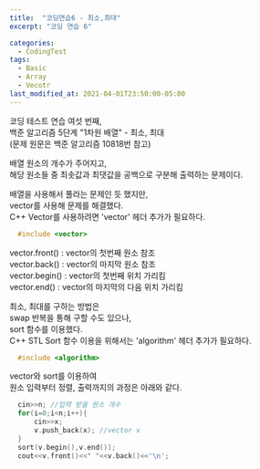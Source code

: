 ```yaml
---
title:  "코딩연습6 - 최소,최대"
excerpt: "코딩 연습 6"

categories:
  - CodingTest
tags:
  - Basic
  - Array
  - Vecotr
last_modified_at: 2021-04-01T23:50:00-05:00
---
```


코딩 테스트 연습 여섯 번째,  
백준 알고리즘 5단계 "1차원 배열" - 최소, 최대  
(문제 원문은 백준 알고리즘 10818번 참고)  
  
배열 원소의 개수가 주어지고,  
해당 원소들 중 최솟값과 최댓값을 공백으로 구분해 출력하는 문제이다.  
  
배열을 사용해서 풀라는 문제인 듯 했지만,  
vector를 사용해 문제를 해결했다.  
C++ Vector를 사용하려면 'vector' 헤더 추가가 필요하다.  
```cpp  
  #include <vector>  
```  
  
vector.front() : vector의 첫번째 원소 참조  
vector.back() : vector의 마지막 원소 참조  
vector.begin() : vector의 첫번째 위치 가리킴  
vector.end() : vector의 마지막의 다음 위치 가리킴  
  
최소, 최대를 구하는 방법은  
swap 반복을 통해 구할 수도 있으나,  
sort 함수를 이용했다.  
C++ STL Sort 함수 이용을 위해서는 'algorithm' 헤더 추가가 필요하다.  
```cpp  
  #include <algorithm>  
```  
  
vector와 sort를 이용하여  
원소 입력부터 정렬, 출력까지의 과정은 아래와 같다.  
```cpp
  cin>>n; //입력 받을 원소 개수
  for(i=0;i<n;i++){
      cin>>x;
      v.push_back(x); //vector v 
  }
  sort(v.begin(),v.end());
  cout<<v.front()<<" "<<v.back()<<'\n';
```